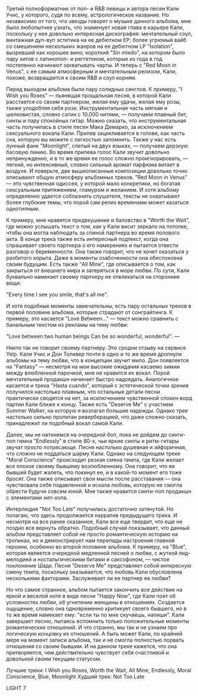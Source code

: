 Третий полноформатник от поп- и R&B певицы и автора песен Кали Учис, у которого, судя по всему, астрологическое название. Но независимо от того, что звезды говорят о музыке данного альбома, мне было любопытнее узнать, что знаменует новая глава в карьере Кали, поскольку у нее довольно интересная дискография: мечтательный соул, винтажная дуп-вуп эстетика на ее дебютном EP; более угрюмый вайб со смешением нескольких жанров на ее дебютном LP "Isolation", вызревший как хорошее вино; короткий "Sin miedo", на котором было пару хитов с латинопоп- и реггетоном, которые из года в год постепенно начинают захватывать чарты. И теперь с "Red Moon in Venus", с ее самым атмосферным и мечтательным релизом, Кали, похоже, возвращается к своим R&B и соул корням.

Перед выходом альбома были пару солидных синглов. К примеру, "I Wish you Roses" — пьянящая прощальная песня, в которой Кали расстается со своим партнером, желая ему удачи, желая ему розы, также уподобляя себя розе. Инструментальная часть мягкая и шелковистая, словно сатин с 10,000 нитями, — получаем плавный бит, синты и пару спокойных гитар. Можно сказать, что инструментальная часть получилась в стиле песен Мака Демарко, за исключением сексуального вокала Кали. Припев зацикливается в голове, как часть сна, которую вы можете с легкостью запомнить. Также у нас есть лунный фанк "Moonlight", спетый на двух языках, — получаем дерзкую басовую линию. Во время припева голос Кали звучит довольно непринужденно, и в то же время ее голос сложно проигнорировать, — легкий, но интенсивный, словно сильный аромат парфюма витает в воздухе. И поверьте, две вышеописанные композиции довольно точно описывают общую атмосферу альбомных треков. "Red Moon in Venus" — это чувственная одиссея, у которой мало конкретики, но богатая сексуальным притяжением, гламуром и желанием. И хотя альбому определенно удается соблазнить слушателя, тексты не охватывают более глубокие темы, что порой сам релиз временами может казаться однотипным.

К примеру, мне нравятся предвкушение и баловство в "Worth the Wait", где можно услышать текст о том, как у Кали висит зеркало на потолке, чтобы она могла наблюдать за спиной партнера во время полового акта. В конце трека также есть интересный подтекст, когда она спрашивает своего партнера о его намерениях и пытается отвести разговор о беременности. Она также говорит, что не хочет оказаться у разбитого корыта. Даже в моменты озабоченности она обеспокоена своим будущим. Есть также "All Mine", где описывается о том, как закрыться от внешнего мира и затеряться в море любви. По сути, Кали буквально намекает своему партнеру не отвлекаться на сторонние вещи:

"Every time I see you smile, that's all me".

И хотя подобные моменты замечательны, есть пару остальных треков в первой половине альбома, которые страдают от сонграйтинга. К примеру, это касается "Love Between..." — текст можно сравнить с банальным текстом из рекламы на тему любви:

"Love between two human beings
Can be so wonderful, wonderful". —

Никто так не говорит своему партнеру. Это сродни отзыву на сервисе Yelp. Кали Учис и Дон Толивер почти в одно и то же время дропнули альбомы на тему любви, что в концепции звучит мило. Дон появляется на "Fantasy" — несмотря на мои высокие ожидания касаемо химии между влюбленной парочкой, мне не нравится их вокал. Порой мечтательный продакшн начинает быстро надоедать. Аналогичное касается и трека "Hasta cuando", который с эстетической точки зрения получился настолько плавным, что остальные детали песни практически сводятся на нет, за исключением чувственной спокен ворд партии Кали ближе к концу. Также есть "Deserve Me" с участием Summer Walker, на которую я возлагал большие надежды. Однако трек настолько сильно пропитан реверберацией, что даже сложно сказать, принадлежит ли подобный вокал самой Кали.

Далее, мы не наткнемся на очередной боп, пока не дойдем до синти-поп гимна "Endlessly" в стиле 80-х, чьи яркие синты и ритм-гитары звучат просто потрясающе. Песня настолько душевная и эйфоричная, что сложно не поддаться шарму Кали. Однако на следующем треке "Moral Conscience" происходит резкая смена темпа, где Кали желает все плохое своему бывшему возлюбленному. Она говорит, что ее бывший будет жалеть, что покинул ее, и в какой-то момент его тоже бросят. Она также описывает свои мысли после расставания — она чувствовала себя подавленной и искала любовь, которую не смогла обрести будучи совсем юной. Мне также нравится синти-поп продакшн с элементами хип-хопа.

Интерлюдия "Not Too Late" получилась достаточно затянутой. Но полагаю, что здесь продолжается нарратив предыдущего трека. И несмотря на все ранее сказанное, Кали все еще твердит, что еще не поздно все вернуть обратно. Подобный случай показывает, что данный альбом представляет собой не просто романтическую историю на тропиках, но и демонстрирует нам перепады настроения главной героини, особенно во второй половине альбома. К примеру, на "Blue", которая является очередной медленной песней о любви, с жуткой лид-мелодией и ностальгическими битами и саксофоном, — чистое поклонение Шаде. Песня "Deserve Me" представляет собой интересную смену темпа, поскольку оказывается, что любовь Кали обусловлена несколькими факторами. Заслуживает ли ее партнер ее любви?

Но что самое странное, альбом пытается закончить все действие на яркой и веселой ноте в виде песни "Happy Now", где Кали поет об условностях любви, об угнетении женщины в отношениях. Создается ощущение, словно она одновременно критикует своего бывшего, но в то же время намекает ему: "если ты по мне скучаешь, напиши". Кали завершает песню, пытаясь вспомнить только положительные моменты романтических отношений. И что странно, мы так и не узнаем про логическую концовку их отношений. А быть может Кали, по крайней мере на момент записи альбома, так и не смогла полностью порвать отношения со своим бывшим. И на данном треке кажется, что она притворяется, чем действительно чувствует себя счастливой и довольной своим текущим статусом.

Лучшие треки: I Wish you Roses, Worth the Wait, All Mine, Endlessly,
Moral Conscience, Blue, Moonlight
Худший трек: Not Too Late

LIGHT 7
